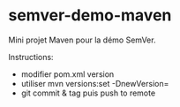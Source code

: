 # semver-demo-maven
Mini projet Maven pour la démo SemVer.

Instructions:
- modifier pom.xml version
- utiliser mvn versions:set -DnewVersion=<version>
- git commit & tag puis push to remote
